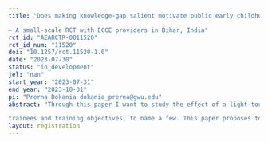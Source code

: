 ```yaml
---
title: "Does making knowledge-gap salient motivate public early childhood care and education (ECCE) service providers towards professional development
– A small-scale RCT with ECCE providers in Bihar, India"
rct_id: "AEARCTR-0011520"
rct_id_num: "11520"
doi: "10.1257/rct.11520-1.0"
date: "2023-07-30"
status: "in_development"
jel: "nan"
start_year: "2023-07-31"
end_year: "2023-10-31"
pi: "Prerna Dokania dokania_prerna@gwu.edu"
abstract: "Through this paper I want to study the effect of a light-touch information intervention, among early childhood care and education providers in India, on motivation towards professional development /profession related equipment. Recurring professional development or in-service training of teachers (service providers) is one of the most important policy recommendations to improve the quality of education (services). However, literature has documented that such in-service training of teachers do not always lead to definitive results in form of teacher/student outcomes. It could be attributed to poor planning, poor quality of training, lack of teacher/trainee motivation, mismatch of perceptions among
trainees and training objectives, to name a few. This paper proposes to fill some of the gap in the literature, related to trainee motivation, by collecting data on teachers' (service-providers') perception regarding in-service training and testing if information about their content-knowledge gap motivates them to choose professional development related payoffs over cash payoffs.  "
layout: registration
---
```


